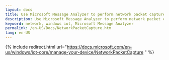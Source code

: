 ```yaml
---
layout: docs
title: Use Microsoft Message Analyzer to perform network packet capture
description: Use Microsoft Message Analyzer to perform network packet capture
keyword: network, windows iot, Microsoft Message Analyzer
permalink: /en-US/Docs/NetworkPacketCapture.htm
lang: en-US
---
```

{% include redirect.html url="https://docs.microsoft.com/en-us/windows/iot-core/manage-your-device/NetworkPacketCapture " %}
